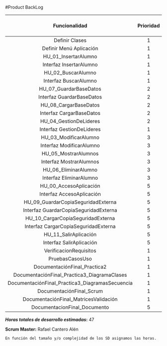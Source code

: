 #Product BackLog

Funcionalidad | Prioridad | Horas de trabajo estimadas
   :--:|:--:|:--:
Definir Clases|1|1
Definir Menú Aplicación|1|1
HU_01_InsertarAlumno|1|1
Interfaz InsertarAlumno|1|1
HU_02_BuscarAlumno|1|2
Interfaz BuscarAlumno|1|1
HU_07_GuardarBaseDatos|2|2
Interfaz GuardarBaseDatos|2|0,5
HU_08_CargarBaseDatos|2|1
Interfaz CargarBaseDatos|2|0,5
HU_04_GestionDeLideres|2|1
Interfaz GestionDeLideres|1|0,5
HU_03_ModificarAlumno|3|3
Interfaz ModificarAlumno|3|1
HU_05_MostrarAlumnos|3|4
Interfaz MostrarAlumnos|3|1
HU_06_EliminarAlumno|3|2
Interfaz EliminarAlumno|3|1
HU_00_AccesoAplicación|5|3
Interfaz AccesoAplicación|5|1
HU_09_GuardarCopiaSeguridadExterna|5|0,25
Interfaz GuardarCopiaSeguridadExterna|5|0,25
HU_10_CargarCopiaSeguridadExterna|5|1
Interfaz CargarCopiaSeguridadExterna|5|1
HU_11_SalirAplicación|5|1
Interfaz SalirAplicación|5|1
VerificacionRequisitos|1|2
PruebasCasosUso|1|2
DocumentaciónFinal_Practica2|1|2
DocumentaciónFinal_Practica3_DiagramaClases|1|2
DocumentaciónFinal_Practica3_DiagramasSecuencia|1|2
DocumentaciónFinal_Scrum|1|1
DocumentaciónFinal_MatricesValidación|1|1
DocumentacionFinal_Documento|5|2


**_Horas totales de desarrollo estimadas_:** 47

**Scrum Master:** Rafael Cantero Alén

	En función del tamaño y/o complejidad de los SD asignamos las horas.
